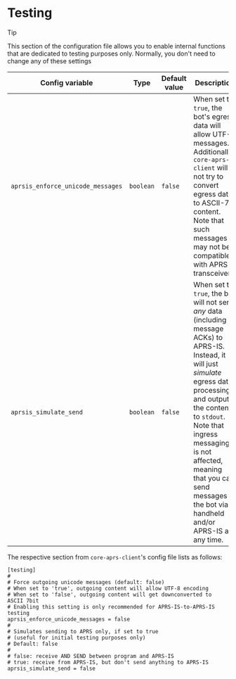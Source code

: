 # Testing

> [!TIP]
> This section of the configuration file allows you to enable internal functions that are dedicated to testing purposes only. Normally, you don't need to change any of these settings

| Config variable                   | Type      | Default value | Description                                                                                                                                                                                                                                                                                                                |
|-----------------------------------|-----------|---------------|----------------------------------------------------------------------------------------------------------------------------------------------------------------------------------------------------------------------------------------------------------------------------------------------------------------------------|
| `aprsis_enforce_unicode_messages` | `boolean` | `false`       | When set to `true`, the bot's egress data will allow UTF-8 messages. Additionally, `core-aprs-client` will not try to convert egress data to ASCII-7 content. Note that such messages may not be compatible with APRS transceivers.                                                                                        |
| `aprsis_simulate_send`            | `boolean` | `false`       | When set to `true`, the bot will not send _any_ data (including message ACKs) to APRS-IS. Instead, it will just _simulate_ egress data processing and output the content to `stdout`. Note that ingress messaging is not affected, meaning that you can send messages to the bot via handheld and/or APRS-IS at any time.  |

The respective section from `core-aprs-client`'s config file lists as follows:

```
[testing]
#
# Force outgoing unicode messages (default: false)
# When set to 'true', outgoing content will allow UTF-8 encoding
# When set to 'false', outgoing content will get downconverted to ASCII 7bit
# Enabling this setting is only recommended for APRS-IS-to-APRS-IS testing
aprsis_enforce_unicode_messages = false
#
# Simulates sending to APRS only, if set to true
# (useful for initial testing purposes only)
# Default: false
#
# false: receive AND SEND between program and APRS-IS
# true: receive from APRS-IS, but don't send anything to APRS-IS
aprsis_simulate_send = false
```
